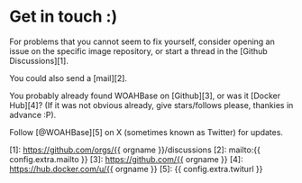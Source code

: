 # Get in touch :)

For problems that you cannot seem to fix yourself, consider
opening an issue on the specific image repository, or start
a thread in the [Github Discussions][1].

You could also send a [mail][2].

You probably already found WOAHBase on [Github][3], or was it
[Docker Hub][4]? (If it was not obvious already, give
stars/follows please, thankies in advance :P).

Follow [@WOAHBase][5] on X (sometimes known as Twitter) for
updates.

[1]: https://github.com/orgs/{{ orgname }}/discussions
[2]: mailto:{{ config.extra.mailto }}
[3]: https://github.com/{{ orgname }}
[4]: https://hub.docker.com/u/{{ orgname }}
[5]: {{ config.extra.twiturl }}

